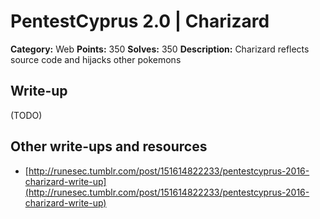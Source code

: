 # PentestCyprus 2.0 | Charizard

**Category:** Web
**Points:** 350
**Solves:** 350
**Description:**
Charizard reflects source code and hijacks other pokemons

## Write-up

(TODO)

## Other write-ups and resources

* [http://runesec.tumblr.com/post/151614822233/pentestcyprus-2016-charizard-write-up](http://runesec.tumblr.com/post/151614822233/pentestcyprus-2016-charizard-write-up)
